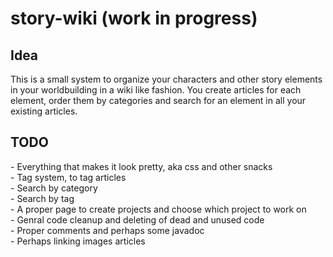 # story-wiki (work in progress)

<h2> Idea </h2>
This is a small system to organize your characters and other story elements in your worldbuilding in a wiki like fashion. You create articles for each element, order them by categories and search for an element in all your existing articles.

<h2> TODO </h2>
 - Everything that makes it look pretty, aka css and other snacks <br /> 
 - Tag system, to tag articles  <br /> 
 - Search by category  <br /> 
 - Search by tag <br /> 
 - A proper page to create projects and choose which project to work on <br /> 
 - Genral code cleanup and deleting of dead and unused code <br /> 
 - Proper comments and perhaps some javadoc <br /> 
 - Perhaps linking images articles <br /> 

